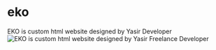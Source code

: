 # eko
EKO is custom html website designed by Yasir Developer
<img alt="EKO is custom html website designed by Yasir Freelance Developer" src="https://cdn.dribbble.com/userupload/17870641/file/original-476aa3181bbf7ab58c4f074c9e5ae9d4.png" />

